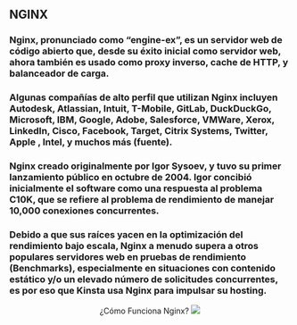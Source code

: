 ##                                                                                          NGINX

### Nginx, pronunciado como “engine-ex”, es un servidor web de código abierto que, desde su éxito inicial como servidor web, ahora también es usado como proxy inverso, cache de HTTP, y balanceador de carga.

### Algunas compañías de alto perfil que utilizan Nginx incluyen Autodesk, Atlassian, Intuit, T-Mobile, GitLab, DuckDuckGo, Microsoft, IBM, Google, Adobe, Salesforce, VMWare, Xerox, LinkedIn, Cisco, Facebook, Target, Citrix Systems, Twitter, Apple , Intel, y muchos más (fuente).

### Nginx creado originalmente por Igor Sysoev, y tuvo su primer lanzamiento público en octubre de 2004. Igor concibió inicialmente el software como una respuesta al problema C10K, que se refiere al problema de rendimiento de manejar 10,000 conexiones concurrentes.

### Debido a que sus raíces yacen en la optimización del rendimiento bajo escala, Nginx a menudo supera a otros populares servidores web en pruebas de rendimiento (Benchmarks), especialmente en situaciones con contenido estático y/o un elevado número de solicitudes concurrentes, es por eso que Kinsta usa Nginx para impulsar su hosting.





<p align="center">
¿Cómo Funciona Nginx?
  <img src="https://gfycat.com/deepathleticcoati-nginx-web-server-configuration-how-to-install-nginx">
</p>

